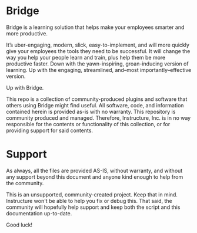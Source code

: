 # Bridge
Bridge is a learning solution that helps make your employees smarter and more productive.

It’s uber-engaging, modern, slick, easy-to-implement, and will more quickly give your employees the tools they need to be successful. It will change the way you help your people learn and train, plus help them be more productive faster. Down with the yawn-inspiring, groan-inducing version of learning. Up with the engaging, streamlined, and–most importantly–effective version.

Up with Bridge.

This repo is a collection of community-produced plugins and software that others using Bridge might find useful. All software, code, and information contained herein is provided as-is with no warranty. This repository is community produced and managed. Therefore, Instructure, Inc. is in no way responsible for the contents or functionality of this collection, or for providing support for said contents.

# Support

As always, all the files are provided AS-IS, without warranty, and without any support beyond this document and anyone kind enough to help from the community.

This is an unsupported, community-created project. Keep that in mind. Instructure won't be able to help you fix or debug this. That said, the community will hopefully help support and keep both the script and this documentation up-to-date.

Good luck!
